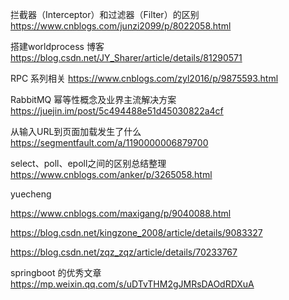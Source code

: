 拦截器（Interceptor）和过滤器（Filter）的区别 https://www.cnblogs.com/junzi2099/p/8022058.html

搭建worldprocess 博客 https://blog.csdn.net/JY_Sharer/article/details/81290571

RPC 系列相关 https://www.cnblogs.com/zyl2016/p/9875593.html

RabbitMQ 幂等性概念及业界主流解决方案 https://juejin.im/post/5c494488e51d45030822a4cf

从输入URL到页面加载发生了什么 https://segmentfault.com/a/1190000006879700

select、poll、epoll之间的区别总结整理 https://www.cnblogs.com/anker/p/3265058.html

yuecheng

https://www.cnblogs.com/maxigang/p/9040088.html

https://blog.csdn.net/kingzone_2008/article/details/9083327

https://blog.csdn.net/zqz_zqz/article/details/70233767

springboot 的优秀文章 https://mp.weixin.qq.com/s/uDTvTHM2gJMRsDAOdRDXuA